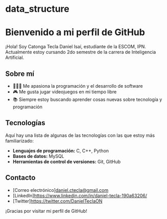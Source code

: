 # data_structure
# Bienvenido a mi perfil de GitHub

¡Hola! Soy Catonga Tecla Daniel Isaí, estudiante de la ESCOM, IPN. Actualmente estoy cursando 2do semestre de la carrera de Inteligencia Artificial.

## Sobre mí

- 👨🏻‍💻 Me apasiona la programación y el desarrollo de software
- 🎮 Me gusta jugar videojuegos en mi tiempo libre
- 📚 Siempre estoy buscando aprender cosas nuevas sobre tecnología y programación


## Tecnologías

Aquí hay una lista de algunas de las tecnologías con las que estoy más familiarizado:

- **Lenguajes de programación:** C, C++, Python
- **Bases de datos:** MySQL
- **Herramientas de control de versiones:** Git, GitHub


## Contacto

- [Correo electrónico]daniel.ctecla@gmail.com
- [LinkedIn]https://www.linkedin.com/in/daniel-tecla-190a63206/
- [Twitter]https://twitter.com/DanielTeclaON

¡Gracias por visitar mi perfil de GitHub!